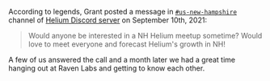 According to legends, Grant posted a message in
[`#us-new-hampshire`](https://discord.com/channels/404106811252408320/824002124899811347)
channel of
[Helium Discord server](https://discord.gg/helium)
on September 10th, 2021:

> Would anyone be interested in a NH Helium meetup sometime? Would love to meet
> everyone and forecast Helium's growth in  NH!

A few of us answered the call and a month later we had a great time hanging out
at Raven Labs and getting to know each other.
